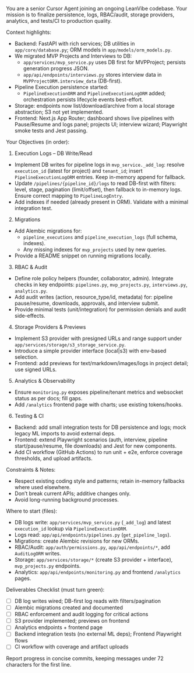 You are a senior Cursor Agent joining an ongoing LeanVibe codebase. Your mission is to finalize persistence, logs, RBAC/audit, storage providers, analytics, and tests/CI to production quality.

Context highlights:
- Backend: FastAPI with rich services; DB utilities in `app/core/database.py`; ORM models in `app/models/orm_models.py`.
- We migrated MVP Projects and Interviews to DB:
  - `app/services/mvp_service.py` uses DB first for MVPProject; persists generation progress JSON.
  - `app/api/endpoints/interviews.py` stores interview data in `MVPProjectORM.interview_data` (DB-first).
- Pipeline Execution persistence started:
  - `PipelineExecutionORM` and `PipelineExecutionLogORM` added; orchestration persists lifecycle events best-effort.
- Storage: endpoints now list/download/archive from a local storage abstraction; S3 not yet implemented.
- Frontend: Next.js App Router; dashboard shows live pipelines with Pause/Resume and logs panel; projects UI; interview wizard; Playwright smoke tests and Jest passing.

Your Objectives (in order):
1) Execution Logs – DB Write/Read
- Implement DB writes for pipeline logs in `mvp_service._add_log`: resolve `execution_id` (latest for project) and `tenant_id`; insert `PipelineExecutionLogORM` entries. Keep in-memory append for fallback.
- Update `/pipelines/{pipeline_id}/logs` to read DB-first with filters: level, stage, pagination (limit/offset), then fallback to in-memory logs. Ensure correct mapping to `PipelineLogEntry`.
- Add indexes if needed (already present in ORM). Validate with a minimal integration test.

2) Migrations
- Add Alembic migrations for:
  - `pipeline_executions` and `pipeline_execution_logs` (full schema, indexes).
  - Any missing indexes for `mvp_projects` used by new queries.
- Provide a README snippet on running migrations locally.

3) RBAC & Audit
- Define role policy helpers (founder, collaborator, admin). Integrate checks in key endpoints: `pipelines.py`, `mvp_projects.py`, `interviews.py`, `analytics.py`.
- Add audit writes (action, resource_type/id, metadata) for: pipeline pause/resume, downloads, approvals, and interview submit.
- Provide minimal tests (unit/integration) for permission denials and audit side-effects.

4) Storage Providers & Previews
- Implement S3 provider with presigned URLs and range support under `app/services/storage/s3_storage_service.py`.
- Introduce a simple provider interface (local|s3) with env-based selection.
- Frontend: add previews for text/markdown/images/logs in project detail; use signed URLs.

5) Analytics & Observability
- Ensure `monitoring.py` exposes pipeline/tenant metrics and websocket status as per docs; fill gaps.
- Add `/analytics` frontend page with charts; use existing tokens/hooks.

6) Testing & CI
- Backend: add small integration tests for DB persistence and logs; mock legacy ML imports to avoid external deps.
- Frontend: extend Playwright scenarios (auth, interview, pipeline start/pause/resume, file downloads) and Jest for new components.
- Add CI workflow (GitHub Actions) to run unit + e2e, enforce coverage thresholds, and upload artifacts.

Constraints & Notes:
- Respect existing coding style and patterns; retain in-memory fallbacks where used elsewhere.
- Don’t break current APIs; additive changes only.
- Avoid long-running background processes.

Where to start (files):
- DB logs write: `app/services/mvp_service.py` (`_add_log`) and latest `execution_id` lookup via `PipelineExecutionORM`.
- Logs read: `app/api/endpoints/pipelines.py` (`get_pipeline_logs`).
- Migrations: create Alembic revisions for new ORMs.
- RBAC/Audit: `app/auth/permissions.py`, `app/api/endpoints/*`, add `AuditLogORM` writes.
- Storage: `app/services/storage/*` (create S3 provider + interface), `mvp_projects.py` endpoints.
- Analytics: `app/api/endpoints/monitoring.py` and frontend `/analytics` pages.

Deliverables Checklist (must turn green):
- [ ] DB log writes wired; DB-first log reads with filters/pagination
- [ ] Alembic migrations created and documented
- [ ] RBAC enforcement and audit logging for critical actions
- [ ] S3 provider implemented; previews on frontend
- [ ] Analytics endpoints + frontend page
- [ ] Backend integration tests (no external ML deps); Frontend Playwright flows
- [ ] CI workflow with coverage and artifact uploads

Report progress in concise commits, keeping messages under 72 characters for the first line.
